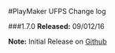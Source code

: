 #PlayMaker UFPS Change log

###1.7.0
**Released:** 09/012/16  

**Note:** Initial Release on [Github](https://github.com/jeanfabre/PlayMaker--Opsive--UFPS)  